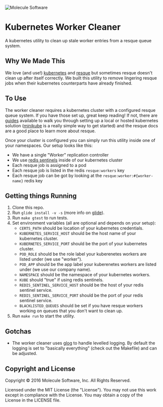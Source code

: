 ![Molecule Software](https://avatars1.githubusercontent.com/u/2736908?v=3&s=100 "Molecule Software")
# Kubernetes Worker Cleaner

A kubernetes utility to clean up stale worker entries from a resque queue system.

## Why We Made This

We love (and use!) [kubernetes](http://kubernetes.io/) and [resque](https://github.com/resque/resque) but sometimes resque doesn't clean up after itself correctly. We built this utility to remove lingering resque jobs when their kubernetes counterparts have already finished.

## To Use

The worker cleaner requires a kubernetes cluster with a configured resque queue system. If you have those set up, great keep reading! If not, there are [guides](http://kubernetes.io/docs/getting-started-guides/) available to walk you through setting up a local or hosted kubernetes solution ([minikube](http://kubernetes.io/docs/getting-started-guides/minikube/) is a really simple way to get started) and the resque docs are a good place to learn more about resque. 

Once your cluster is configured you can simply run this utility inside one of your namespaces. Our setup looks like this:
- We have a single "Worker" replication controller
- We use [redis sentinels](http://redis.io/topics/sentinel) inside of our kubernetes cluster
- Each resque job is assigned to a pod
- Each resque job is listed in the redis `resque:workers` key
- Each resque job can be got by looking at the `resque:worker:#{worker-name}` redis key

## Getting things Running

1. Clone this repo.
1. Run `glide install -v -s` (more info on [glide](https://github.com/Masterminds/glide)).
1. Run `make gtest` to run tests.
1. Set environment variables (all are optional and depends on your setup):
    * `CERTS_PATH` should be location of your kubernetes credentials.
    * `KUBERNETES_SERVICE_HOST` should be the host name of your kubernetes cluster.
    * `KUBERNETES_SERVICE_PORT` should be the port of your kubernetes cluster.
    * `POD_ROLE` should be the role label your kuberenetes workers are listed under (we use "worker").
    * `POD_APP` should be the app label your kuberenetes workers are listed under (we use our company name).
    * `NAMESPACE` should be the namespace of your kubernetes workers.
    * `KUBE` should "true" if using redis sentinels.
    * `REDIS_SENTINEL_SERVICE_HOST` should be the host of your redis sentinel service.
    * `REDIS_SENTINEL_SERVICE_PORT` should be the port of your redis sentinel service.
    * `BLACKLISTED_QUEUES` should be set if you have resque workers working on queues that you don't want to clean up.
1. Run `make run` to start the utility.

## Gotchas

* The worker cleaner uses [glog](https://github.com/golang/glog) to handle levelled logging. By default the logging is set to "basically everything" (check out the Makefile) and can be adjusted.

## Copyright and License

Copyright © 2016 Molecule Software, Inc. All Rights Reserved.

Licensed under the MIT License (the "License"). You may not use this work except in compliance with the License. You may obtain a copy of the License in the LICENSE file.
